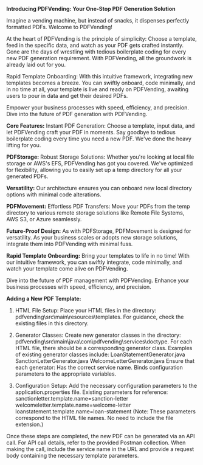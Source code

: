 **Introducing PDFVending: Your One-Stop PDF Generation Solution**

Imagine a vending machine, but instead of snacks, it dispenses perfectly formatted PDFs. Welcome to PDFVending!

At the heart of PDFVending is the principle of simplicity: Choose a template, feed in the specific data, and watch as your PDF gets crafted instantly. Gone are the days of wrestling with tedious boilerplate coding for every new PDF generation requirement. With PDFVending, all the groundwork is already laid out for you.

Rapid Template Onboarding: With this intuitive framework, integrating new templates becomes a breeze. You can swiftly onboard, code minimally, and in no time at all, your template is live and ready on PDFVending, awaiting users to pour in data and get their desired PDFs.

Empower your business processes with speed, efficiency, and precision. Dive into the future of PDF generation with PDFVending.

**Core Features:**
Instant PDF Generation: Choose a template, input data, and let PDFVending craft your PDF in moments. Say goodbye to tedious boilerplate coding every time you need a new PDF. We've done the heavy lifting for you.

**PDFStorage:**
Robust Storage Solutions: Whether you're looking at local file storage or AWS's EFS, PDFVending has got you covered. We've optimized for flexibility, allowing you to easily set up a temp directory for all your generated PDFs.

**Versatility:** Our architecture ensures you can onboard new local directory options with minimal code alterations.

**PDFMovement:**
Effortless PDF Transfers: Move your PDFs from the temp directory to various remote storage solutions like Remote File Systems, AWS S3, or Azure seamlessly.

**Future-Proof Design:** 
As with PDFStorage, PDFMovement is designed for versatility. As your business scales or adopts new storage solutions, integrate them into PDFVending with minimal fuss.

**Rapid Template Onboarding:** 
Bring your templates to life in no time! With our intuitive framework, you can swiftly integrate, code minimally, and watch your template come alive on PDFVending.

Dive into the future of PDF management with PDFVending. Enhance your business processes with speed, efficiency, and precision.

**Adding a New PDF Template:**

1. HTML File Setup:
Place your HTML files in the directory: pdfvending\src\main\resources\templates.
For guidance, check the existing files in this directory.


2. Generator Classes:
Create new generator classes in the directory: pdfvending\src\main\java\com\pdfvending\services\doctype.
For each HTML file, there should be a corresponding generator class.
Examples of existing generator classes include:
LoanStatementGenerator.java
SanctionLetterGenerator.java
WelcomeLetterGenerator.java
Ensure that each generator:
Has the correct service name.
Binds configuration parameters to the appropriate variables.

3. Configuration Setup:
Add the necessary configuration parameters to the application.properties file.
Existing parameters for reference:
sanctionletter.template.name=sanction-letter
welcomeletter.template.name=welcome-letter
loanstatement.template.name=loan-statement
(Note: These parameters correspond to the HTML file names. No need to include the file extension.)

Once these steps are completed, the new PDF can be generated via an API call. For API call details, refer to the provided Postman collection. When making the call, include the service name in the URL and provide a request body containing the necessary template parameters.
